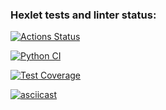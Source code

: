 ### Hexlet tests and linter status:
[![Actions Status](https://github.com/Nurzhan2023/python-project-50/actions/workflows/hexlet-check.yml/badge.svg)](https://github.com/Nurzhan2023/python-project-50/actions)

[![Python CI](https://github.com/Nurzhan2023/python-project-50/actions/workflows/python-ci.yml/badge.svg)](https://github.com/Nurzhan2023/python-project-50/actions/workflows/python-ci.yml)

[![Test Coverage](https://api.codeclimate.com/v1/badges/b23c691de6b894bf85ac/test_coverage)](https://codeclimate.com/github/Nurzhan2023/python-project-50/test_coverage)

[![asciicast](https://asciinema.org/a/Pe196IZV1YWZEZojjxIbKHeU8.svg)](https://asciinema.org/a/Pe196IZV1YWZEZojjxIbKHeU8)